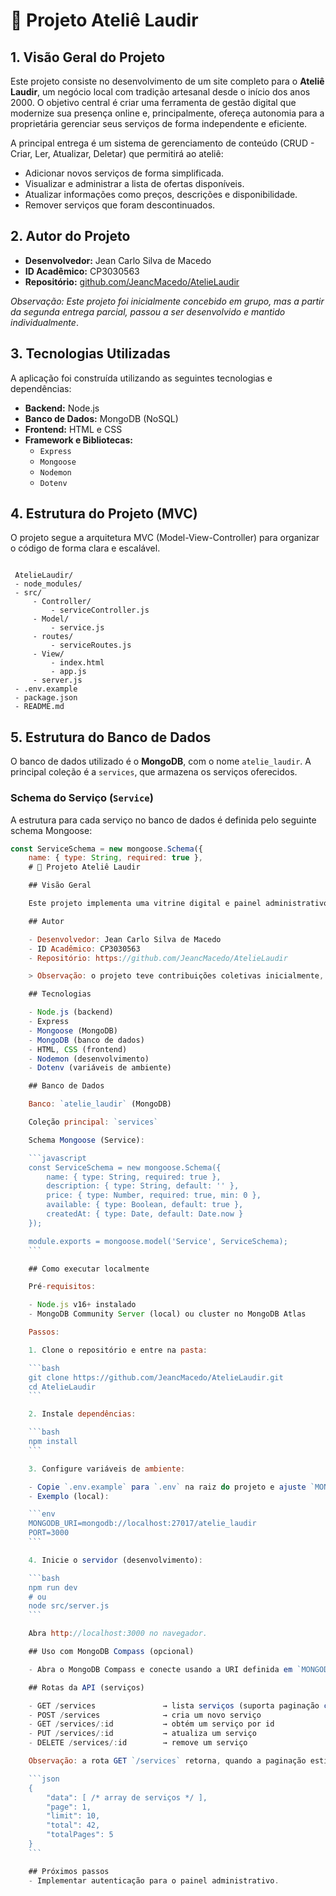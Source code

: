 # 🧵 Projeto Ateliê Laudir

## 1. Visão Geral do Projeto

Este projeto consiste no desenvolvimento de um site completo para o **Ateliê Laudir**, um negócio local com tradição artesanal desde o início dos anos 2000. O objetivo central é criar uma ferramenta de gestão digital que modernize sua presença online e, principalmente, ofereça autonomia para a proprietária gerenciar seus serviços de forma independente e eficiente.

A principal entrega é um sistema de gerenciamento de conteúdo (CRUD - Criar, Ler, Atualizar, Deletar) que permitirá ao ateliê:
* Adicionar novos serviços de forma simplificada.
* Visualizar e administrar a lista de ofertas disponíveis.
* Atualizar informações como preços, descrições e disponibilidade.
* Remover serviços que foram descontinuados.

## 2. Autor do Projeto

* **Desenvolvedor:** Jean Carlo Silva de Macedo
* **ID Acadêmico:** CP3030563 
* **Repositório:** [github.com/JeancMacedo/AtelieLaudir](https://github.com/JeancMacedo/AtelieLaudir)

*Observação: Este projeto foi inicialmente concebido em grupo, mas a partir da segunda entrega parcial, passou a ser desenvolvido e mantido individualmente*.

## 3. Tecnologias Utilizadas

A aplicação foi construída utilizando as seguintes tecnologias e dependências:

* **Backend:** Node.js
* **Banco de Dados:** MongoDB (NoSQL)
* **Frontend:** HTML e CSS
* **Framework e Bibliotecas:**
    * `Express` 
    * `Mongoose` 
    * `Nodemon` 
    * `Dotenv` 

## 4. Estrutura do Projeto (MVC)

O projeto segue a arquitetura MVC (Model-View-Controller) para organizar o código de forma clara e escalável.

   ```## Estrutura do Projeto

    AtelieLaudir/
    - node_modules/
    - src/
        - Controller/
            - serviceController.js
        - Model/
            - service.js
        - routes/
            - serviceRoutes.js
        - View/
            - index.html
            - app.js
        - server.js
    - .env.example
    - package.json
    - README.md
```

## 5. Estrutura do Banco de Dados

O banco de dados utilizado é o **MongoDB**, com o nome `atelie_laudir`. A principal coleção é a `services`, que armazena os serviços oferecidos.

### Schema do Serviço (`Service`)

A estrutura para cada serviço no banco de dados é definida pelo seguinte schema Mongoose:

```javascript
const ServiceSchema = new mongoose.Schema({
    name: { type: String, required: true },
    # 🧵 Projeto Ateliê Laudir

    ## Visão Geral

    Este projeto implementa uma vitrine digital e painel administrativo para o Ateliê Laudir — um ateliê artesanal com atuação em Campinas (SP). A aplicação fornece um CRUD para gerenciar serviços (criar, listar, atualizar e remover), além de uma interface administrativa simples.

    ## Autor

    - Desenvolvedor: Jean Carlo Silva de Macedo
    - ID Acadêmico: CP3030563
    - Repositório: https://github.com/JeancMacedo/AtelieLaudir

    > Observação: o projeto teve contribuições coletivas inicialmente, mas a manutenção atual é feita individualmente.

    ## Tecnologias

    - Node.js (backend)
    - Express
    - Mongoose (MongoDB)
    - MongoDB (banco de dados)
    - HTML, CSS (frontend)
    - Nodemon (desenvolvimento)
    - Dotenv (variáveis de ambiente)

    ## Banco de Dados

    Banco: `atelie_laudir` (MongoDB)

    Coleção principal: `services`

    Schema Mongoose (Service):

    ```javascript
    const ServiceSchema = new mongoose.Schema({
        name: { type: String, required: true },
        description: { type: String, default: '' },
        price: { type: Number, required: true, min: 0 },
        available: { type: Boolean, default: true },
        createdAt: { type: Date, default: Date.now }
    });

    module.exports = mongoose.model('Service', ServiceSchema);
    ```

    ## Como executar localmente

    Pré-requisitos:

    - Node.js v16+ instalado
    - MongoDB Community Server (local) ou cluster no MongoDB Atlas

    Passos:

    1. Clone o repositório e entre na pasta:

    ```bash
    git clone https://github.com/JeancMacedo/AtelieLaudir.git
    cd AtelieLaudir
    ```

    2. Instale dependências:

    ```bash
    npm install
    ```

    3. Configure variáveis de ambiente:

    - Copie `.env.example` para `.env` na raiz do projeto e ajuste `MONGODB_URI` se necessário.
    - Exemplo (local):

    ```env
    MONGODB_URI=mongodb://localhost:27017/atelie_laudir
    PORT=3000
    ```

    4. Inicie o servidor (desenvolvimento):

    ```bash
    npm run dev
    # ou
    node src/server.js
    ```

    Abra http://localhost:3000 no navegador.

    ## Uso com MongoDB Compass (opcional)

    - Abra o MongoDB Compass e conecte usando a URI definida em `MONGODB_URI` (por exemplo, `mongodb://localhost:27017/atelie_laudir`).

    ## Rotas da API (serviços)

    - GET /services               → lista serviços (suporta paginação com `?page=` e `?limit=`)
    - POST /services              → cria um novo serviço
    - GET /services/:id           → obtém um serviço por id
    - PUT /services/:id           → atualiza um serviço
    - DELETE /services/:id        → remove um serviço

    Observação: a rota GET `/services` retorna, quando a paginação estiver habilitada, um objeto com metadados e a lista em `data`:

    ```json
    {
        "data": [ /* array de serviços */ ],
        "page": 1,
        "limit": 10,
        "total": 42,
        "totalPages": 5
    }
    ```

    ## Próximos passos
    - Implementar autenticação para o painel administrativo.
